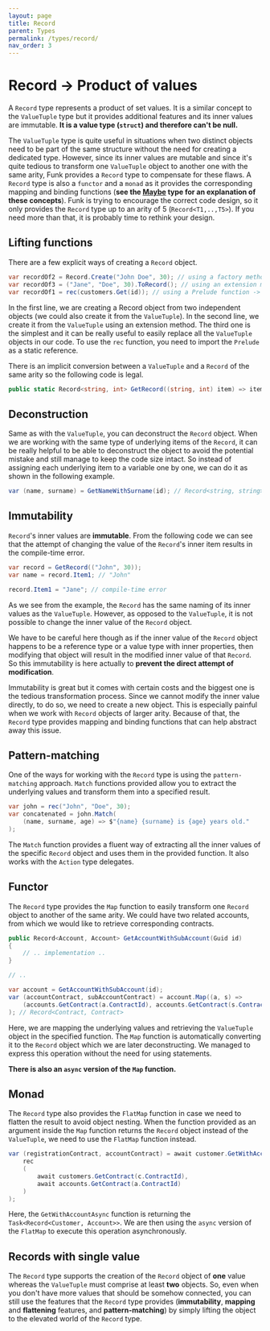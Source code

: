 ```yaml
---
layout: page
title: Record
parent: Types 
permalink: /types/record/
nav_order: 3
---
```


# Record -> Product of values

A `Record` type represents a product of set values. It is a similar concept to the `ValueTuple` type but it provides additional features and its inner values are immutable. **It is a value type (`struct`) and therefore can't be null.**

The `ValueTuple` type is quite useful in situations when two distinct objects need to be part of the same structure without the need for creating a dedicated type. However, since its inner values are mutable and since it's quite tedious to transform one `ValueTuple` object to another one with the same arity, Funk provides a `Record` type to compensate for these flaws. A `Record` type is also a `functor` and a `monad` as it provides the corresponding mapping and binding functions (**see the [Maybe](/Funk/types/maybe) type for an explanation of these concepts**). Funk is trying to encourage the correct code design, so it only provides the `Record` type up to an arity of 5 (`Record<T1,..,T5>`). If you need more than that, it is probably time to rethink your design.

## Lifting functions

There are a few explicit ways of creating a `Record` object.

```c#
var recordOf2 = Record.Create("John Doe", 30); // using a factory method -> Record<string, int>
var recordOf3 = ("Jane", "Doe", 30).ToRecord(); // using an extension method -> Record<string, string, int>
var recordOf1 = rec(customers.Get(id)); // using a Prelude function -> Record<Customer>
```

In the first line, we are creating a Record object from two independent objects (we could also create it from the `ValueTuple`). In the second line, we create it from the `ValueTuple` using an extension method. The third one is the simplest and it can be really useful to easily replace all the `ValueTuple` objects in our code. To use the `rec` function, you need to import the `Prelude` as a static reference.

There is an implicit conversion between a `ValueTuple` and a `Record` of the same arity so the following code is legal.

```c#
public static Record<string, int> GetRecord((string, int) item) => item;
```

## Deconstruction

Same as with the `ValueTuple`, you can deconstruct the `Record` object. When we are working with the same type of underlying items of the `Record`, it can be really helpful to be able to deconstruct the object to avoid the potential mistake and still manage to keep the code size intact. So instead of assigning each underlying item to a variable one by one, we can do it as shown in the following example.

```c#
var (name, surname) = GetNameWithSurname(id); // Record<string, string>
```

## Immutability

`Record`'s inner values are **immutable**. From the following code we can see that the attempt of changing the value of the `Record`'s inner item results in the compile-time error.

```c#
var record = GetRecord(("John", 30));
var name = record.Item1; // "John"

record.Item1 = "Jane"; // compile-time error
```

As we see from the example, the `Record` has the same naming of its inner values as the `ValueTuple`. However, as opposed to the `ValueTuple`, it is not possible to change the inner value of the `Record` object.

We have to be careful here though as if the inner value of the `Record` object happens to be a reference type or a value type with inner properties, then modifying that object will result in the modified inner value of that `Record`. So this immutability is here actually to **prevent the direct attempt of modification**.

Immutability is great but it comes with certain costs and the biggest one is the tedious transformation process. Since we cannot modify the inner value directly, to do so, we need to create a new object. This is especially painful when we work with `Record` objects of larger arity. Because of that, the `Record` type provides mapping and binding functions that can help abstract away this issue.

## Pattern-matching

One of the ways for working with the `Record` type is using the `pattern-matching` approach. `Match` functions provided allow you to extract the underlying values and transform them into a specified result.

```c#
var john = rec("John", "Doe", 30);
var concatenated = john.Match(
    (name, surname, age) => $"{name} {surname} is {age} years old."
);
```

The `Match` function provides a fluent way of extracting all the inner values of the specific `Record` object and uses them in the provided function. It also works with the `Action` type delegates.

## Functor

The `Record` type provides the `Map` function to easily transform one `Record` object to another of the same arity. We could have two related accounts, from which we would like to retrieve corresponding contracts.

```c#
public Record<Account, Account> GetAccountWithSubAccount(Guid id)
{
    // .. implementation ..
}

// ..

var account = GetAccountWithSubAccount(id);
var (accountContract, subAccountContract) = account.Map((a, s) =>
    (accounts.GetContract(a.ContractId), accounts.GetContract(s.ContractId))
); // Record<Contract, Contract>
```

Here, we are mapping the underlying values and retrieving the `ValueTuple` object in the specified function. The `Map` function is automatically converting it to the `Record` object which we are later deconstructing. We managed to express this operation without the need for using statements.

**There is also an `async` version of the `Map` function.**

## Monad

The `Record` type also provides the `FlatMap` function in case we need to flatten the result to avoid object nesting. When the function provided as an argument inside the `Map` function returns the `Record` object instead of the `ValueTuple`, we need to use the `FlatMap` function instead.

```c#
var (registrationContract, accountContract) = await customer.GetWithAccountAsync(id).FlatMapAsync(async (c, a) =>
    rec
    (
        await customers.GetContract(c.ContractId),
        await accounts.GetContract(a.ContractId)
    )
);
```

Here, the `GetWithAccountAsync` function is returning the `Task<Record<Customer, Account>>`. We are then using the `async` version of the `FlatMap` to execute this operation asynchronously.

## Records with single value

The `Record` type supports the creation of the `Record` object of **one** value whereas the `ValueTuple` must comprise at least **two** objects. So, even when you don't have more values that should be somehow connected, you can still use the features that the `Record` type provides (**immutability**, **mapping** and **flattening** features, and **pattern-matching**) by simply lifting the object to the elevated world of the `Record` type.